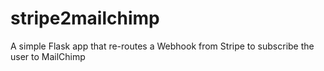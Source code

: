 stripe2mailchimp
================

A simple Flask app that re-routes a Webhook from Stripe to subscribe the user to MailChimp
